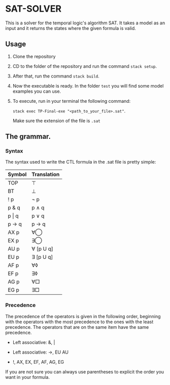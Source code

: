 # SAT-SOLVER

This is a solver for the temporal logic's algorithm SAT. It takes a model as an
input and it returns the states where the given formula is valid.

## Usage

1) Clone the repository

2) CD to the folder of the repository and run the command `stack setup`.

3) After that, run the command `stack build`.

4) Now the executable is ready. In the folder `test` you will find some model
examples you can use.

5) To execute, run in your terminal the following command: 

    `stack exec TP-Final-exe "<path_to_your_file>.sat"`.

    Make sure the extension of the file is `.sat`

## The grammar.

### Syntax

The syntax used to write the CTL formula in the .sat file is pretty simple:

| Symbol       | Translation        |
| ------------ | ------------------ |
| TOP          | ⊤                  |
| BT           | ⊥                  |
| ! p          | ¬ p                |
| p & q        | p ∧ q              |
| p \| q       | p ∨ q              |
| p -> q       | p → q              |
| AX p         | ∀◯                 | 
| EX p         | ∃◯                 |
| AU p         | ∀ [p U q]          |
| EU p         | ∃ [p U q]          |
| AF p         | ∀◊                 |
| EF p         | ∃◊                 |
| AG p         | ∀□                 |
| EG p         | ∃□                 |

### Precedence

The precedence of the operators is given in the following order, beginning with the 
operators with the most precedence to the ones with the least precedence. The operators
that are on the same item have the same precedence.

- Left associative: &, \|

- Left associative: ->, EU AU

- !, AX, EX, EF, AF, AG, EG

If you are not sure you can always use parentheses to explicit the order you want 
in your formula.


